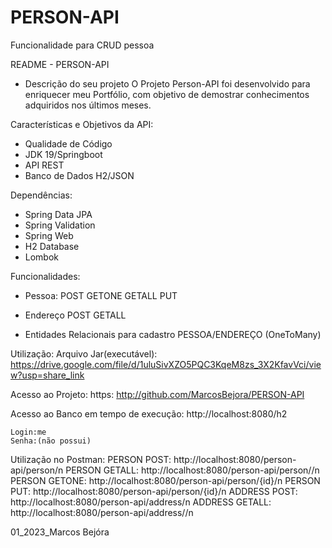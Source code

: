 # PERSON-API
Funcionalidade para CRUD pessoa


README - PERSON-API

- Descrição do seu projeto
O Projeto Person-API foi desenvolvido para enriquecer meu Portfólio, com objetivo de demostrar conhecimentos adquiridos nos últimos meses.

Características e Objetivos da API:
- Qualidade de Código
- JDK 19/Springboot
- API REST
- Banco de Dados H2/JSON

Dependências:
- Spring Data JPA
- Spring Validation
- Spring Web
- H2 Database
- Lombok

Funcionalidades:
- Pessoa:
	POST
	GETONE
	GETALL
	PUT

- Endereço
	POST
	GETALL
	
- Entidades Relacionais para cadastro
	PESSOA/ENDEREÇO (OneToMany)

Utilização:
Arquivo Jar(executável): https://drive.google.com/file/d/1uluSivXZO5PQC3KqeM8zs_3X2KfavVci/view?usp=share_link

Acesso ao Projeto: https: http://github.com/MarcosBejora/PERSON-API

Acesso ao Banco em tempo de execução: http://localhost:8080/h2 

	Login:me
	Senha:(não possui)

Utilização no Postman:
	PERSON POST: http://localhost:8080/person-api/person/n
	PERSON GETALL: http://localhost:8080/person-api/person//n
	PERSON GETONE: http://localhost:8080/person-api/person/{id}/n
	PERSON PUT: http://localhost:8080/person-api/person/{id}/n
	ADDRESS POST: http://localhost:8080/person-api/address/n
	ADDRESS GETALL: http://localhost:8080/person-api/address//n

01_2023_Marcos Bejóra
